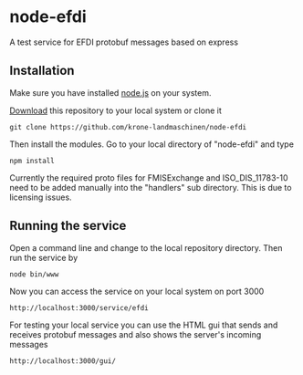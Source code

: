 # node-efdi
A test service for EFDI protobuf messages based on express

## Installation
Make sure you have installed [node.js](https://nodejs.org) on your system.

[Download](https://github.com/krone-landmaschinen/node-efdi/archive/master.zip) this repository to your local system or clone it
```
git clone https://github.com/krone-landmaschinen/node-efdi
```
Then install the modules. Go to your local directory of "node-efdi" and type
```
npm install
```


Currently the required proto files for FMISExchange and ISO_DIS_11783-10 need to be added manually into the "handlers" sub directory. This is due to licensing issues.

## Running the service
Open a command line and change to the local repository directory. Then run the service by
```
node bin/www
```

Now you can access the service on your local system on port 3000
```
http://localhost:3000/service/efdi
```

For testing your local service you can use the HTML gui that sends and receives protobuf messages and also shows the server's incoming messages
```
http://localhost:3000/gui/
```

